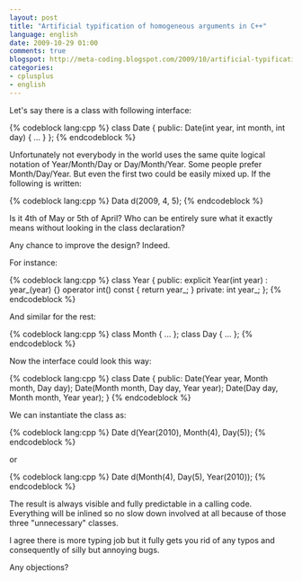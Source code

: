 ```yaml
---
layout: post
title: "Artificial typification of homogeneous arguments in C++"
language: english
date: 2009-10-29 01:00
comments: true
blogspot: http://meta-coding.blogspot.com/2009/10/artificial-typification-of-homogeneous.html
categories: 
- cplusplus
- english
---
```

Let's say there is a class with following interface:

{% codeblock lang:cpp %}
class Date {
 public:
  Date(int year, int month, int day) {
    ...
  }
};
{% endcodeblock %}

Unfortunately not everybody in the world uses the same quite logical notation of Year/Month/Day or Day/Month/Year. Some people prefer Month/Day/Year. But even the first two could be easily mixed up. If the following is written:

{% codeblock lang:cpp %}
Data d(2009, 4, 5);
{% endcodeblock %}

Is it 4th of May or 5th of April? Who can be entirely sure what it exactly means without looking in the class declaration?

Any chance to improve the design? Indeed.

For instance:

{% codeblock lang:cpp %}
class Year {
 public:
  explicit Year(int year) : year_(year) {}
  operator int() const { return year_; }
 private:
  int year_;
};
{% endcodeblock %}

And similar for the rest:

{% codeblock lang:cpp %}
class Month { ... };
class Day { ... };
{% endcodeblock %}

Now the interface could look this way:

{% codeblock lang:cpp %}
class Date {
 public:
   Date(Year year, Month month, Day day);
   Date(Month month, Day day, Year year);
   Date(Day day, Month month, Year year);
}
{% endcodeblock %}

We can instantiate the class as:

{% codeblock lang:cpp %}
Date d(Year(2010), Month(4), Day(5));
{% endcodeblock %}

or

{% codeblock lang:cpp %}
Date d(Month(4), Day(5), Year(2010));
{% endcodeblock %}

The result is always visible and fully predictable in a calling code. Everything will be inlined so no slow down involved at all because of those three "unnecessary" classes.

I agree there is more typing job but it fully gets you rid of any typos and consequently of silly but annoying bugs.

Any objections?
